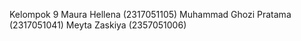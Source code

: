 Kelompok 9
Maura Hellena (2317051105)
Muhammad Ghozi Pratama (2317051041)
Meyta Zaskiya (2357051006)
